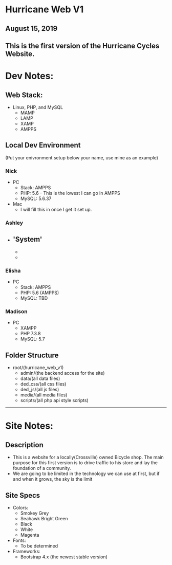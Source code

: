 # Hurricane Web V1
August 15, 2019
---
This is the first version of the Hurricane Cycles Website.
---

# Dev Notes:
## Web Stack:
- Linux, PHP, and MySQL
  - MAMP
  - LAMP
  - XAMP
  - AMPPS
## Local Dev Environment
(Put your enivronment setup below your name, use mine as an example)
### Nick
- PC
  - Stack: AMPPS
  - PHP: 5.6 - This is the lowest I can go in AMPPS
  - MySQL: 5.6.37
- Mac
  - I will fill this in once I get it set up.

### Ashley
- 'System'
    - 
    - 
    - 

### Elisha
- PC
    - Stack: AMPPS
    - PHP: 5.6 (AMPPS)
    - MySQL: TBD

### Madison
- PC
    - XAMPP 
    - PHP 7.3.8
    - MySQL: 5.7


## Folder Structure
- root/(hurricane_web_v1)
  - admin/(the backend access for the site)
  - data/(all data files)
  - ded_css/(all css files)
  - ded_js/(all js files)
  - media/(all media files)
  - scripts/(all php api style scripts)
---

# Site Notes:
## Description
- This is a website for a locally(Crossville) owned Bicycle shop.  The main purpose for this first version is to drive traffic to his store and lay the foundation of a community.
- We are going to be limited in the technology we can use at first, but if and when it grows, the sky is the limit

## Site Specs
- Colors:
  - Smokey Grey
  - Seahawk Bright Green
  - Black
  - White
  - Magenta
- Fonts:
  - To be determined
- Frameworks:
  - Bootstrap 4.x (the newest stable version)
